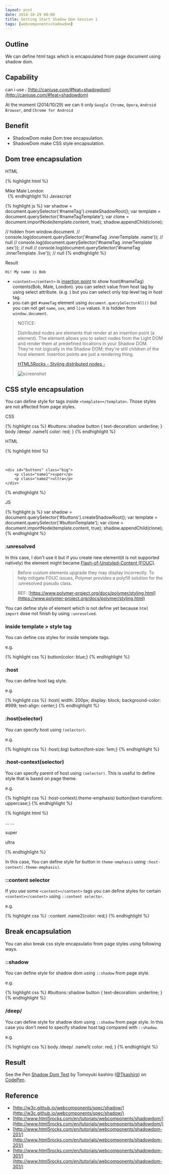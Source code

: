 ```yaml
---
layout: post
date: 2014-10-29 00:00
title: Getting Start Shadow Dom Session 1
tags: [webcomponentsshadowdom]
---
```


## Outline

We can define html tags which is encapsulated from page document using shadow dom.

## Capability

can i use : [http://caniuse.com/#feat=shadowdom](http://caniuse.com/#feat=shadowdom)

At the moment (2014/10/29) we can it only `Google Chrome`, `Opera`, `Android Browser`, and `Chrome for Android`

## Benefit

* ShadowDom make Dom tree encapsulation.
* ShadowDom make CSS style encapsulation.

## Dom tree encapsulation

HTML

{% highlight html %}
<template id="nameTagTemplate">
	<div class="innerTemplate">
		<p>Hi! My name is <span class="name"><content select=".name"></content></p>
		<p>sex : <content select=".sex"></content></p>
		<p>live in : <content select=".live"></content></p>
	</div>
</template> 

<div id="nameTag">
	<span class="name">Mike</span>
	<span class="sex">Male</span>
	<span class="live">London</span>
</div> 
{% endhighlight %}
Javascript

{% highlight js %}
var shadow = document.querySelector('#nameTag').createShadowRoot();
var template = document.querySelector('#nameTagTemplate');
var clone = document.importNode(template.content, true);
shadow.appendChild(clone);

// hidden from window.document.
// console.log(document.querySelector('#nameTag .innerTemplate .name')); // null
// console.log(document.querySelector('#nameTag .innerTemplate .sex'));  // null
// console.log(document.querySelector('#nameTag .innerTemplate .live')); // null
{% endhighlight %}

Result
 
 	Hi! My name is Bob
 	
 * `<content></content>` is [insertion point](http://www.html5rocks.com/tutorials/webcomponents/shadowdom-301/#toc-distributed-nodes) to show host(#nameTag) contents(Bob, Male, London). you can select value from host tag by using select attribute. (e.g. <content select=".sex"></content>) but you can select only top level tag in host tag.
 * you can get `#nameTag` element using `document.querySelectorAll()` but you can not get `name`, `sex`, and `live` values. it is hidden from `window.document`.

> NOTICE:
> 
> Distributed nodes are elements that render at an insertion point (a <content> element). The <content> element allows you to select nodes from the Light DOM and render them at predefined locations in your Shadow DOM. They're not logically in the Shadow DOM; they're still children of the host element. Insertion points are just a rendering thing.
>
> [HTML5Rocks - Styling distributed nodes - ](http://www.html5rocks.com/en/tutorials/webcomponents/shadowdom-201/#toc-style-disbtributed-nodes)
>
> ![screenshot](https://dl.dropboxusercontent.com/u/2553817/Apps/scriptogram/resource/2014-10-29/screenshot.png)

## CSS style encapsulation

You can define style for tags inside `<template></template>`.
Those styles are not affected from page styles.

CSS

{% highlight css %}
#buttons::shadow button {
	text-decoration: underline;
}
body /deep/ .name1{
	color: red;
}
{% endhighlight %}

HTML

{% highlight html %}
<!-- --------------------------------------------- -->
<!-- Template -->
<!-- --------------------------------------------- -->
<template id="buttonTemplate">
	<style>  		
		button{color: blue;}
	    :host{ width: 200px; display: block; background-color: #999; text-align: center;}
		:host(.big) button{font-size: 1em;}
		:host-context(.theme-emphasis) button{text-transform: uppercase;}
		::content .name2{color: red;}
	</style>

	<button><content select=".name1"></content> button !</button>
	<button><content select=".name2"></content> button !</button>
</template> 
<!-- --------------------------------------------- -->
<!-- host -->
<!-- --------------------------------------------- -->
<section class="theme-emphasis">

	<div id="buttons" class="big">
		<p class="name1">super</p>
		<p class="name2">ultra</p>
	</div>

</section>
{% endhighlight %}

JS

{% highlight js %}
var shadow = document.querySelector('#buttons').createShadowRoot();
var template = document.querySelector('#buttonTemplate');
var clone = document.importNode(template.content, true);
shadow.appendChild(clone);
{% endhighlight %}
  	
### :unresolved

In this case, I don't use it but if you create new element(it is not supported natively) the element might became [Flash-of-Unstyled-Content (FOUC)](http://en.wikipedia.org/wiki/Flash_of_unstyled_content).

> Before custom elements upgrade they may display incorrectly. To help mitigate FOUC issues, Polymer provides a polyfill solution for the :unresolved pseudo class. 
> 
> REF: [https://www.polymer-project.org/docs/polymer/styling.html](https://www.polymer-project.org/docs/polymer/styling.html) 

You can define style of element which is not define yet because `html import` dose not finish by using `:unresolved`.

### inside template > style tag

You can define css styles for inside template tags.

e.g.

{% highlight css %}
button{color: blue;}
{% endhighlight %}

### :host

You can define host tag style.

e.g.
	
{% highlight css %}
:host{ width: 200px; display: block; background-color: #999; text-align: center;}
{% endhighlight %}

### :host(selector)

You can specify host using `(selector)`.

e.g.

{% highlight css %}
:host(.big) button{font-size: 1em;}
{% endhighlight %}

### :host-context(selector)

You can specify parent of host using `(selector)`.
This is useful to define style that is based on page theme.

e.g.

{% highlight css %}
:host-context(.theme-emphasis) button{text-transform: uppercase;}
{% endhighlight %}


{% highlight html %}
<body class="theme-emphasis">
...
...
	<div id="buttons">
		<p class="name1">super</p>
		<p class="name2">ultra</p>
	</div>
{% endhighlight %}
  		
In this case, You can define style for button in `theme-emphasis` using `:host-context(.theme-emphasis)`.

### ::content selector

If you use some `<content></content>` tags you can define styles for certain `<content></content>` using `::content selector`.

e.g.
	
{% highlight css %}
::content .name2{color: red;}
{% endhighlight %}
	

## Break encapsulation

You can also break css style encapsulatio from page styles using following ways.

### ::shadow

You can define style for shadow dom using `::shadow` from page style.

e.g.

{% highlight css %}
#buttons::shadow button {
	text-decoration: underline;
}
{% endhighlight %}

### /deep/

You can define style for shadow dom using `::shadow` from page style.
In this case you don't need to specify shadow host tag compared with `::shadow`.

e.g.

{% highlight css %}
body /deep/ .name1{
	color: red;
}
{% endhighlight %}

## Result 

<p data-height="443" data-theme-id="9575" data-slug-hash="DsvzC" data-default-tab="result" data-user="Tkashiro" class='codepen'>See the Pen <a href='http://codepen.io/Tkashiro/pen/DsvzC/'>Shadow Dom Test</a> by Tomoyuki kashiro (<a href='http://codepen.io/Tkashiro'>@Tkashiro</a>) on <a href='http://codepen.io'>CodePen</a>.</p>
<script async src="//codepen.io/assets/embed/ei.js"></script>

## Reference

* [http://w3c.github.io/webcomponents/spec/shadow/](http://w3c.github.io/webcomponents/spec/shadow/)
* [http://www.html5rocks.com/en/tutorials/webcomponents/shadowdom/](http://www.html5rocks.com/en/tutorials/webcomponents/shadowdom/)
* [http://www.html5rocks.com/en/tutorials/webcomponents/shadowdom-201/](http://www.html5rocks.com/en/tutorials/webcomponents/shadowdom-201/)
* [http://www.html5rocks.com/en/tutorials/webcomponents/shadowdom-301/](http://www.html5rocks.com/en/tutorials/webcomponents/shadowdom-301/)
